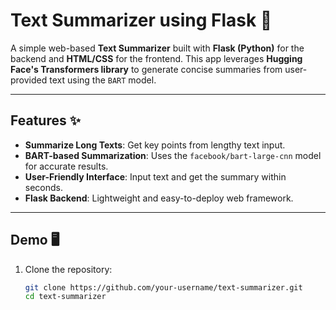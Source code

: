 # Text Summarizer using Flask 🚀

A simple web-based **Text Summarizer** built with **Flask (Python)** for the backend and **HTML/CSS** for the frontend. This app leverages **Hugging Face's Transformers library** to generate concise summaries from user-provided text using the `BART` model.

---

## Features ✨
- **Summarize Long Texts**: Get key points from lengthy text input.
- **BART-based Summarization**: Uses the `facebook/bart-large-cnn` model for accurate results.
- **User-Friendly Interface**: Input text and get the summary within seconds.
- **Flask Backend**: Lightweight and easy-to-deploy web framework.

---

## Demo 🖥️
1. Clone the repository:
   ```bash
   git clone https://github.com/your-username/text-summarizer.git
   cd text-summarizer
